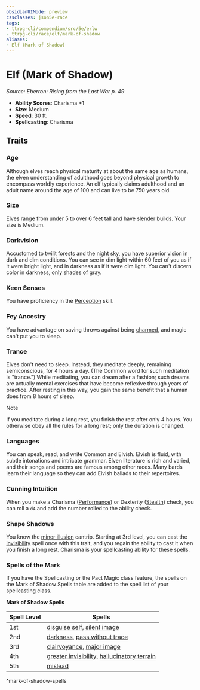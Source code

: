 ```yaml
---
obsidianUIMode: preview
cssclasses: json5e-race
tags:
- ttrpg-cli/compendium/src/5e/erlw
- ttrpg-cli/race/elf/mark-of-shadow
aliases:
- Elf (Mark of Shadow)
---
```

# Elf (Mark of Shadow)
*Source: Eberron: Rising from the Last War p. 49*  


- **Ability Scores**: Charisma +1
- **Size**: Medium
- **Speed**: 30 ft.
- **Spellcasting**: Charisma

## Traits

### Age

Although elves reach physical maturity at about the same age as humans, the elven understanding of adulthood goes beyond physical growth to encompass worldly experience. An elf typically claims adulthood and an adult name around the age of 100 and can live to be 750 years old.

### Size

Elves range from under 5 to over 6 feet tall and have slender builds. Your size is Medium.

### Darkvision

Accustomed to twilit forests and the night sky, you have superior vision in dark and dim conditions. You can see in dim light within 60 feet of you as if it were bright light, and in darkness as if it were dim light. You can't discern color in darkness, only shades of gray.

### Keen Senses

You have proficiency in the [Perception](Інструменти%20ДМ/CLI/rules/skills.md#Perception) skill.

### Fey Ancestry

You have advantage on saving throws against being [charmed](Інструменти%20ДМ/CLI/rules/conditions.md#Charmed), and magic can't put you to sleep.

### Trance

Elves don't need to sleep. Instead, they meditate deeply, remaining semiconscious, for 4 hours a day. (The Common word for such meditation is "trance.") While meditating, you can dream after a fashion; such dreams are actually mental exercises that have become reflexive through years of practice. After resting in this way, you gain the same benefit that a human does from 8 hours of sleep.

> [!note]
> If you meditate during a long rest, you finish the rest after only 4 hours. You otherwise obey all the rules for a long rest; only the duration is changed.

### Languages

You can speak, read, and write Common and Elvish. Elvish is fluid, with subtle intonations and intricate grammar. Elven literature is rich and varied, and their songs and poems are famous among other races. Many bards learn their language so they can add Elvish ballads to their repertoires.

### Cunning Intuition

When you make a Charisma ([Performance](Інструменти%20ДМ/CLI/rules/skills.md#Performance)) or Dexterity ([Stealth](Інструменти%20ДМ/CLI/rules/skills.md#Stealth)) check, you can roll a `d4` and add the number rolled to the ability check.

### Shape Shadows

You know the [minor illusion](Інструменти%20ДМ/CLI/spells/minor-illusion-xphb.md) cantrip. Starting at 3rd level, you can cast the [invisibility](Інструменти%20ДМ/CLI/spells/invisibility-xphb.md) spell once with this trait, and you regain the ability to cast it when you finish a long rest. Charisma is your spellcasting ability for these spells.

### Spells of the Mark

If you have the Spellcasting or the Pact Magic class feature, the spells on the Mark of Shadow Spells table are added to the spell list of your spellcasting class.

**Mark of Shadow Spells**

| Spell Level | Spells |
|-------------|--------|
| 1st | [disguise self](Інструменти%20ДМ/CLI/spells/disguise-self-xphb.md), [silent image](Інструменти%20ДМ/CLI/spells/silent-image-xphb.md) |
| 2nd | [darkness](Інструменти%20ДМ/CLI/spells/darkness-xphb.md), [pass without trace](Інструменти%20ДМ/CLI/spells/pass-without-trace-xphb.md) |
| 3rd | [clairvoyance](Інструменти%20ДМ/CLI/spells/clairvoyance-xphb.md), [major image](Інструменти%20ДМ/CLI/spells/major-image-xphb.md) |
| 4th | [greater invisibility](Інструменти%20ДМ/CLI/spells/greater-invisibility-xphb.md), [hallucinatory terrain](Інструменти%20ДМ/CLI/spells/hallucinatory-terrain-xphb.md) |
| 5th | [mislead](Інструменти%20ДМ/CLI/spells/mislead-xphb.md) |
^mark-of-shadow-spells